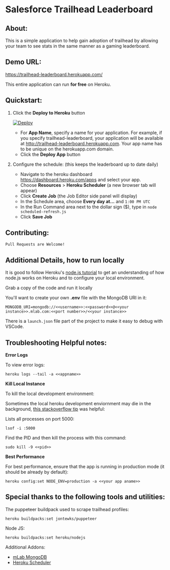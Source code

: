 # Salesforce Trailhead Leaderboard


## About:

This is a simple application to help gain adoption of trailhead by allowing your team to see stats in the same manner as a gaming leaderboard.

## Demo URL:

https://trailhead-leaderboard.herokuapp.com/

This entire application can run **for free** on Heroku.


## Quickstart:

1. Click the **Deploy to Heroku** button

    [![Deploy](https://www.herokucdn.com/deploy/button.png)](https://heroku.com/deploy)

    - For **App Name**, specify a name for your application. For example, if you specify trailhead-leaderboard, your application will be available at http://trailhead-leaderboard.herokuapp.com. Your app name has to be unique on the herokuapp.com domain.
    - Click the **Deploy App** button
    
2. Configure the schedule: (this keeps the leaderboard up to date daily)
    - Navigate to the heroku dashboard https://dashboard.heroku.com/apps and select your app.
    - Choose **Resources** > **Heroku Scheduler** (a new browser tab will appear)
    - Click **Create Job**  (the Job Editor side panel will display)
    - In the Schedule area, choose **Every day at...** and `1:00 PM UTC`
    - In the Run Command area next to the dollar sign ($), type in `node scheduled-refresh.js`
    - Click **Save Job**
    

## Contributing:

`Pull Requests are Welcome!`

## Additional Details, how to run locally

It is good to follow Heroku's [node.js tutorial](https://devcenter.heroku.com/articles/getting-started-with-nodejs) to get an understanding of how node.js works on Heroku and to configure your local environment.

Grab a copy of the code and run it locally

You'll want to create your own **.env** file with the MongoDB URI in it:

    MONGODB_URI=mongodb://<<username>>:<<password>>@<<your instance>>.mlab.com:<<port number>>/<<your instance>>

There is a `launch.json` file part of the project to make it easy to debug with VSCode.

## Troubleshooting Helpful notes:

**Error Logs**

To view error logs:

    heroku logs --tail -a <<appname>>

**Kill Local Instance**

To kill the local development environment:

Sometimes the local heroku development enviornment may die in the background, [this stackoverflow tip](https://stackoverflow.com/questions/33048784/heroku-open-puma-port-5000-already-in-use-rails) was helpful:

Lists all processes on port 5000:

    lsof -i :5000 

Find the PID and then kill the process with this command:

    sudo kill -9 <<pid>>

**Best Performance**

For best performance, ensure that the app is running in production mode (it should be already by default):

    heroku config:set NODE_ENV=production -a <<your app aname>>

## Special thanks to the following tools and utilities:

The puppeteer buildpack used to scrape trailhead profiles:

    heroku buildpacks:set jontewks/puppeteer

Node JS:

    heroku buildpacks:set heroku/nodejs

Additional Addons:

 - [mLab MongoDB](https://elements.heroku.com/addons/mongolab)
 - [Heroku Scheduler](https://elements.heroku.com/addons/scheduler)